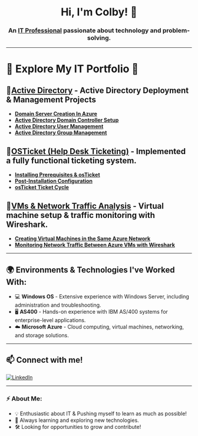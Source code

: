 <h1 align="center">Hi, I'm Colby! 👋</h1>
<h3 align="center">An <a href="https://www.linkedin.com/in/colby-nelson-330511303">IT Professional</a> passionate about technology and problem-solving.</h3>

---

# 🚀 **Explore My IT Portfolio** 📂

##  🔹[**Active Directory**](https://github.com/cn205000/IT-Portfolio/tree/main/Active%20Directory) - Active Directory Deployment & Management Projects

  
   - [**Domain Server Creation In Azure**](https://github.com/cn205000/IT-Portfolio/tree/main/Active%20Directory/Azure-Domain-Setup)
   - [**Active Directory Domain Controller Setup**](https://github.com/cn205000/IT-Portfolio/tree/main/Active%20Directory/ActiveDirectory-DomainSetup)
   - [**Active Directory User Management**](https://github.com/cn205000/IT-Portfolio/tree/main/Active%20Directory/ActiveDirectory-UserManagement)
   - [**Active Directory Group Management**](https://github.com/cn205000/IT-Portfolio/tree/main/Active%20Directory/ActiveDirectory-GPO-Management)

## 🔹[**OSTicket** (Help Desk Ticketing)](https://github.com/cn205000/IT-Portfolio/tree/main/OSTicket) - Implemented a fully functional ticketing system.
   - [**Installing Prerequisites & osTicket**](https://github.com/cn205000/IT-Portfolio/tree/main/OSTicket/Installation) 
   - [**Post-Installation Configuration**](https://github.com/cn205000/IT-Portfolio/tree/main/OSTicket/Post-Installation)
   - [**osTicket Ticket Cycle**](https://github.com/cn205000/IT-Portfolio/tree/main/osTicket/osTicket-TicketCycle)

## 🔹[**VMs & Network Traffic Analysis**](https://github.com/cn205000/IT-Portfolio/tree/main/VM's%20%26%20Network%20Traffic) - Virtual machine setup & traffic monitoring with Wireshark.
   - [**Creating Virtual Machines in the Same Azure Network**](https://github.com/cn205000/IT-Portfolio/tree/main/VM's%20%26%20Network%20Traffic/Creating-VMs-Within-Azure) 
   - [**Monitoring Network Traffic Between Azure VMs with Wireshark**](https://github.com/cn205000/IT-Portfolio/tree/main/VM's%20%26%20Network%20Traffic/Traffic-Monitoring-With-Wireshark)
     
---

## 🌍 Environments & Technologies I've Worked With:

- 💻 **Windows OS** - Extensive experience with Windows Server, including administration and troubleshooting.
- 🖥️ **AS400** - Hands-on experience with IBM AS/400 systems for enterprise-level applications.
- ☁️ **Microsoft Azure** - Cloud computing, virtual machines, networking, and storage solutions.

---

## 📫 Connect with me!

[![LinkedIn](https://img.shields.io/badge/LinkedIn-0077B5?style=for-the-badge&logo=linkedin&logoColor=white)](https://www.linkedin.com/in/colby-nelson-330511303)

---

### ⚡ About Me:
- 💡 Enthusiastic about IT & Pushing myself to learn as much as possible!
- 📖 Always learning and exploring new technologies.
- 🛠️ Looking for opportunities to grow and contribute!



